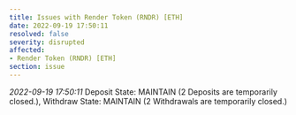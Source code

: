 ```yaml
---
title: Issues with Render Token (RNDR) [ETH]
date: 2022-09-19 17:50:11
resolved: false
severity: disrupted
affected:
- Render Token (RNDR) [ETH]
section: issue
---
```


*2022-09-19 17:50:11* Deposit State: MAINTAIN (2 Deposits are temporarily closed.), Withdraw State: MAINTAIN (2 Withdrawals are temporarily closed.)